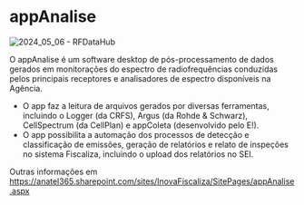 # appAnalise
![2024_05_06 - RFDataHub](https://github.com/EricMagalhaesDelgado/appAnalise/assets/75496918/9a905a50-9c33-4a31-b2fe-b1ce86228a4d)


O appAnalise é um software desktop de pós-processamento de dados gerados em monitorações do espectro de radiofrequências conduzidas pelos principais receptores e analisadores de espectro disponíveis na Agência. 

- O app faz a leitura de arquivos gerados por diversas ferramentas, incluindo o Logger (da CRFS), Argus (da Rohde & Schwarz), CellSpectrum (da CellPlan) e appColeta (desenvolvido pelo E!).
- O app possibilita a automação dos processos de detecção e classificação de emissões, geração de relatórios e relato de inspeções no sistema Fiscaliza, incluindo o upload dos relatórios no SEI.

Outras informações em https://anatel365.sharepoint.com/sites/InovaFiscaliza/SitePages/appAnalise.aspx
